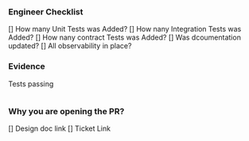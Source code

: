 ### Engineer Checklist

[] How many Unit Tests was Added?
[] How nany Integration Tests was Added?
[] How nany contract Tests was Added?
[] Was dcoumentation updated?
[] All observability in place?

### Evidence

Tests passing
```
```

### Why you are opening the PR?

[] Design doc link 
[] Ticket Link 

